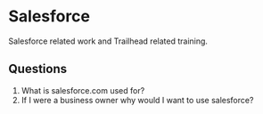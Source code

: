 # Salesforce

Salesforce related work and Trailhead related training.  

## Questions

1. What is salesforce.com used for?
2. If I were a business owner why would I want to use salesforce?


